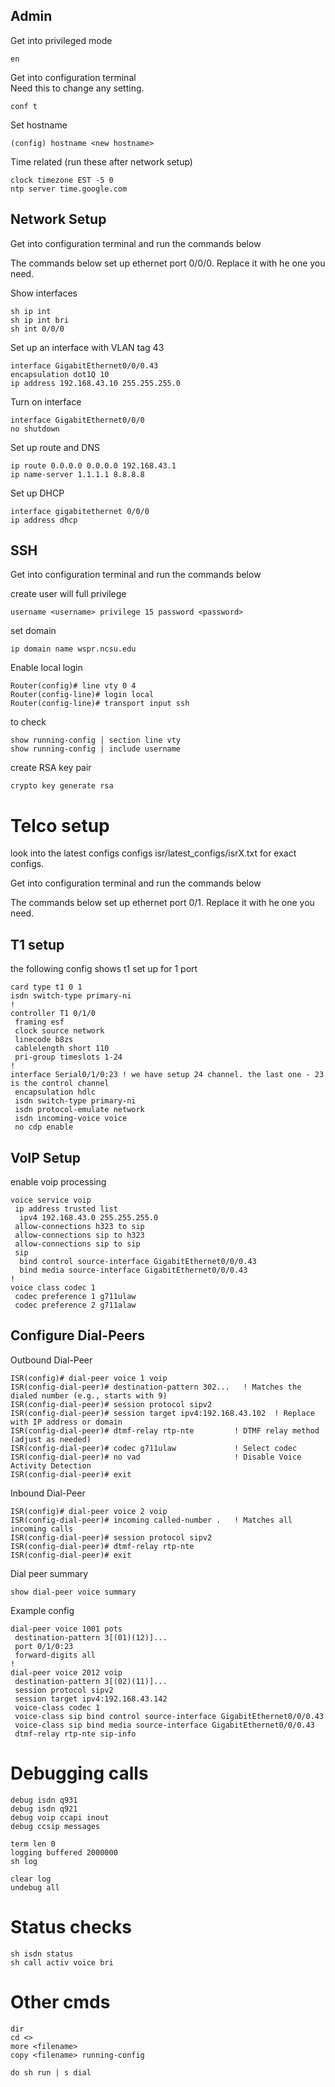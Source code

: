 ## Admin
Get into privileged mode
```
en
```

Get into configuration terminal \
Need this to change any setting.
```
conf t
```

Set hostname
```
(config) hostname <new hostname>
```

Time related (run these after network setup)
```
clock timezone EST -5 0
ntp server time.google.com
```

## Network Setup
Get into configuration terminal and run the commands below

The commands below set up ethernet port 0/0/0. Replace it with he one you need.

Show interfaces
```
sh ip int
sh ip int bri
sh int 0/0/0
```

Set up an interface with VLAN tag 43
```
interface GigabitEthernet0/0/0.43
encapsulation dot1Q 10
ip address 192.168.43.10 255.255.255.0
```

Turn on interface
```
interface GigabitEthernet0/0/0
no shutdown
```

Set up route and DNS
```
ip route 0.0.0.0 0.0.0.0 192.168.43.1
ip name-server 1.1.1.1 8.8.8.8
```

Set up DHCP
```
interface gigabitethernet 0/0/0
ip address dhcp
```


## SSH
Get into configuration terminal and run the commands below


create user will full privilege
```
username <username> privilege 15 password <password>
```

set domain
```
ip domain name wspr.ncsu.edu
```

Enable local login
```
Router(config)# line vty 0 4
Router(config-line)# login local
Router(config-line)# transport input ssh
```
to check
```
show running-config | section line vty
show running-config | include username
```

create RSA key pair
```
crypto key generate rsa
```

# Telco setup
look into the latest configs configs isr/latest_configs/isrX.txt for exact configs.

Get into configuration terminal and run the commands below

The commands below set up ethernet port 0/1. Replace it with he one you need.

## T1 setup

the following config shows t1 set up for 1 port
```
card type t1 0 1
isdn switch-type primary-ni
!
controller T1 0/1/0
 framing esf
 clock source network
 linecode b8zs
 cablelength short 110
 pri-group timeslots 1-24
!
interface Serial0/1/0:23 ! we have setup 24 channel. the last one - 23 is the control channel
 encapsulation hdlc
 isdn switch-type primary-ni
 isdn protocol-emulate network
 isdn incoming-voice voice
 no cdp enable
```

## VoIP Setup
enable voip processing
```
voice service voip
 ip address trusted list
  ipv4 192.168.43.0 255.255.255.0
 allow-connections h323 to sip
 allow-connections sip to h323
 allow-connections sip to sip
 sip
  bind control source-interface GigabitEthernet0/0/0.43
  bind media source-interface GigabitEthernet0/0/0.43
!
voice class codec 1
 codec preference 1 g711ulaw
 codec preference 2 g711alaw
```

## Configure Dial-Peers

Outbound Dial-Peer
```
ISR(config)# dial-peer voice 1 voip
ISR(config-dial-peer)# destination-pattern 302...   ! Matches the dialed number (e.g., starts with 9)
ISR(config-dial-peer)# session protocol sipv2
ISR(config-dial-peer)# session target ipv4:192.168.43.102  ! Replace with IP address or domain
ISR(config-dial-peer)# dtmf-relay rtp-nte         ! DTMF relay method (adjust as needed)
ISR(config-dial-peer)# codec g711ulaw             ! Select codec
ISR(config-dial-peer)# no vad                     ! Disable Voice Activity Detection
ISR(config-dial-peer)# exit
```

Inbound Dial-Peer
```
ISR(config)# dial-peer voice 2 voip
ISR(config-dial-peer)# incoming called-number .   ! Matches all incoming calls
ISR(config-dial-peer)# session protocol sipv2
ISR(config-dial-peer)# dtmf-relay rtp-nte
ISR(config-dial-peer)# exit
```

Dial peer summary
```
show dial-peer voice summary
```

Example config
```
dial-peer voice 1001 pots
 destination-pattern 3[(01)(12)]...
 port 0/1/0:23
 forward-digits all
!
dial-peer voice 2012 voip
 destination-pattern 3[(02)(11)]...
 session protocol sipv2
 session target ipv4:192.168.43.142
 voice-class codec 1  
 voice-class sip bind control source-interface GigabitEthernet0/0/0.43
 voice-class sip bind media source-interface GigabitEthernet0/0/0.43
 dtmf-relay rtp-nte sip-info
```

<!-- ### Configure SIP-UA settings
ISR(config)# sip-ua
ISR(config-sip-ua)# registrar ipv4:192.168.43.102 expires 3600
ISR(config-sip-ua)# sip-server ipv4:192.168.43.102
ISR(config-sip-ua)# exit -->

# Debugging calls
```
debug isdn q931
debug isdn q921
debug voip ccapi inout
debug ccsip messages

term len 0
logging buffered 2000000
sh log

clear log
undebug all
```


# Status checks
```
sh isdn status
sh call activ voice bri
```

# Other cmds
```
dir
cd <>
more <filename>
copy <filename> running-config

do sh run | s dial
```
